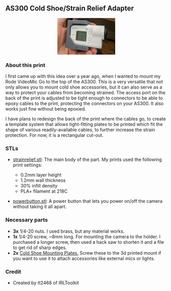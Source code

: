 ## AS300 Cold Shoe/Strain Relief Adapter

<p align="center">
  <img src="images/main.jpg" width=180 align="center">
</p>

### About this print

I first came up with this idea over a year ago, when I wanted to mount my Rode VideoMic Go to the top of the AS300. This is a very versatile that not only allows you to mount cold shoe accessories, but it can also serve as a way
to protect your cables from becoming strained. The access port on the back of the print is adjusted to be tight enough to connectors to be able to epoxy cables to the print, protecting the connectors on your AS300. It also works just
fine without being epoxied.

I have plans to redesign the back of the print where the cables go, to create a template system that allows tight-fitting plates to be printed which fit the shape of various readily-available cables, to further increase the strain
protection. For now, it is a rectangular cut-out.

### STLs

- [strainrelief.stl](strainrelief.stl): The main body of the part. My prints used the following print settings:
    - 0.2mm layer height
    - 1.2mm wall thickness
    - 30% infill density
    - PLA+ filament at 218C

- [powerbutton.stl](powerbutton.stl): A power button that lets you power on/off the camera without taking it all apart.

### Necessary parts

- **3x** 1/4-20 nuts. I used brass, but any material works.
- **1x** 1/4-20 screw, ~8mm long. For mounting the camera to the holder. I purchased a longer screw, then used a hack saw to shorten it and a file to get rid of sharp edges.
- **2x** [Cold Shoe Mounting Plates.](https://www.amazon.com/SmallRig-Adapter-Bracket-Thread-Moniter/dp/B075M528JB) Screw these to the 3d printed mount if you want to use it to attach accessories like external mics or lights.

### Credit

- Created by tt2468 of IRLToolkit
